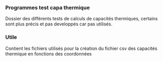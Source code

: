 ### Programmes test capa thermique
Dossier des différents tests de calculs de capacités thermiques, certains sont plus précis et pas developpés car pas utilisés.
### Utile 
Contient les fichiers utilisés pour la création du fichier csv des capacités thermique en fonctions des coordonnées
